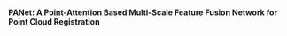 #### PANet: A Point-Attention Based Multi-Scale Feature Fusion Network for Point Cloud Registration
